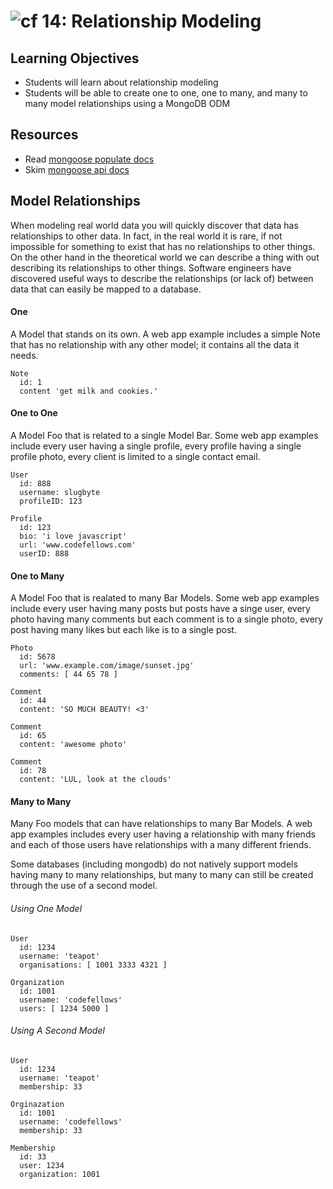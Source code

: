 ![cf](http://i.imgur.com/7v5ASc8.png) 14: Relationship Modeling
===

## Learning Objectives
* Students will learn about relationship modeling
* Students will be able to create one to one, one to many, and many to many model relationships using a MongoDB ODM

## Resources
* Read [mongoose populate docs](http://mongoosejs.com/docs/populate.html)
* Skim [mongoose api docs](http://mongoosejs.com/docs/api.html)

## Model Relationships
When modeling real world data you will quickly discover that data has relationships to other data. In fact, in the real world it is rare, if not impossible for something to exist that has no relationships to other things. On the other hand in the theoretical world we can describe a thing with out describing its relationships to other things. Software engineers have discovered useful ways to describe the relationships (or lack of) between data that can easily be mapped to a database. 

#### One 
A Model that stands on its own. A web app example includes a simple Note that has no relationship with any other model; it contains all the data it needs.

```
Note
  id: 1
  content 'get milk and cookies.'
```

#### One to One
A Model Foo that is related to a single Model Bar. Some web app examples include every user having a single profile, every profile having a single profile photo, every client is limited to a single contact email. 

```
User 
  id: 888
  username: slugbyte
  profileID: 123

Profile 
  id: 123
  bio: 'i love javascript'
  url: 'www.codefellows.com'
  userID: 888
```

#### One to Many
A Model Foo that is realated to many Bar Models. Some web app examples include every user having many posts but posts have a singe user, every photo having many comments but each comment is to a single photo, every post having many likes but each like is to a single post.

```
Photo
  id: 5678
  url: 'www.example.com/image/sunset.jpg'
  comments: [ 44 65 78 ]

Comment
  id: 44
  content: 'SO MUCH BEAUTY! <3'

Comment
  id: 65
  content: 'awesome photo'
  
Comment
  id: 78
  content: 'LUL, look at the clouds'
```
  
  
#### Many to Many
Many Foo models that can have relationships to many Bar Models. A web app examples includes every user having a relationship with many friends and each of those users have relationships with a many different friends. 

Some databases (including mongodb) do not natively support models having many to many relationships, but many to many can still be created through the use of a second model.

###### Using One Model
```
User 
  id: 1234
  username: 'teapot'
  organisations: [ 1001 3333 4321 ]

Organization 
  id: 1001
  username: 'codefellows'
  users: [ 1234 5000 ]
```

###### Using A Second Model
```
User 
  id: 1234
  username: 'teapot'
  membership: 33

Orginazation 
  id: 1001
  username: 'codefellows'
  membership: 33
  
Membership
  id: 33
  user: 1234
  organization: 1001
```
